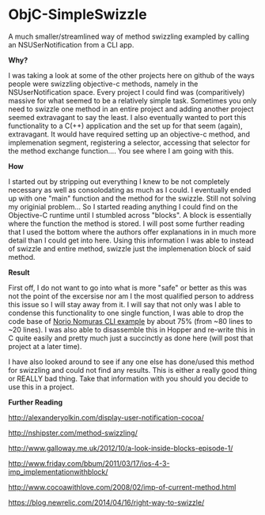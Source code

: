 # ObjC-SimpleSwizzle
A much smaller/streamlined way of method swizzling exampled by calling an NSUSerNotification from a CLI app.

**Why?**

I was taking a look at some of the other projects here on github of the ways people were swizzling objective-c methods, namely in the NSUserNotification space.  Every project I could find was (comparitively) massive for what seemed to be a relatively simple task.  Sometimes you only need to swizzle one method in an entire project and adding another project seemed extravagant to say the least. I also eventually wanted to port this functionality to a C(++) application and the set up for that seem (again), extravagant. It would have required setting up an objective-c method, and implemenation segment, registering a selector, accessing that selector for the method exchange function.... You see where I am going with this.

**How**

I started out by stripping out everything I knew to be not completely necessary as well as consolodating as much as I could.  I eventually ended up with one "main" function and the method for the swizzle. Still not solving my originial problem... So I started reading anything I could find on the Objective-C runtime until I stumbled across "blocks". A block is essentially where the function the method is stored.  I will post some further reading that I used the bottom where the authors offer explanations in in much more detail than I could get into here. Using this information I was able to instead of swizzle and entire method, swizzle just the implemenation block of said method. 

**Result**

First off, I do not want to go into what is more "safe" or better as this was not the point of the excersise nor am I the most qualified person to address this issue so I will stay away from it.  I will say that not only was I able to condense this functionality to one single function, I was able to drop the code base of [Norio Nomuras CLI example](https://github.com/norio-nomura/usernotification) by about 75% (from ~80 lines to ~20 lines).  I was also able to disassemble this in Hopper and re-write this in C quite easily and pretty much just a succinctly as done here (will post that project at a later time). 

I have also looked around to see if any one else has done/used this method for swizzling and could not find any results. This is either a really good thing or REALLY bad thing.  Take that information with you should you decide to use this in a project.

**Further Reading**

http://alexanderyolkin.com/display-user-notification-cocoa/

http://nshipster.com/method-swizzling/

http://www.galloway.me.uk/2012/10/a-look-inside-blocks-episode-1/ 

http://www.friday.com/bbum/2011/03/17/ios-4-3-imp_implementationwithblock/

http://www.cocoawithlove.com/2008/02/imp-of-current-method.html

https://blog.newrelic.com/2014/04/16/right-way-to-swizzle/
